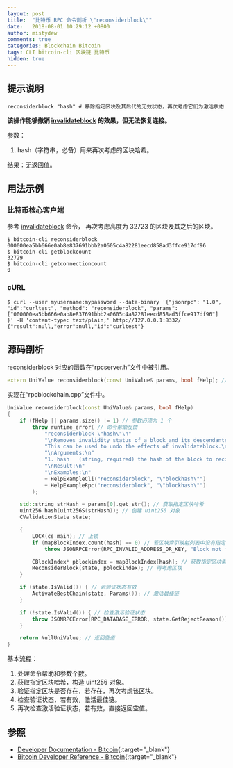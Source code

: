 ```yaml
---
layout: post
title:  "比特币 RPC 命令剖析 \"reconsiderblock\""
date:   2018-08-01 10:29:12 +0800
author: mistydew
comments: true
categories: Blockchain Bitcoin
tags: CLI bitcoin-cli 区块链 比特币
hidden: true
---
```

## 提示说明
```shell
reconsiderblock "hash" # 移除指定区块及其后代的无效状态，再次考虑它们为激活状态
```

**该操作能够撤销 [invalidateblock](/blog/2018/08/bitcoin-rpc-command-invalidateblock.html) 的效果，但无法恢复连接。**

参数：
1. hash（字符串，必备）用来再次考虑的区块哈希。

结果：无返回值。

## 用法示例

### 比特币核心客户端

参考 [invalidateblock](/blog/2018/08/bitcoin-rpc-command-invalidateblock.html) 命令，
再次考虑高度为 32723 的区块及其之后的区块。

```shell
$ bitcoin-cli reconsiderblock 000000ea5bb666e0ab8e837691bbb2a0605c4a82281eecd858ad3ffce917df96
$ bitcoin-cli getblockcount
32729
$ bitcoin-cli getconnectioncount
0
```

### cURL

```shell
$ curl --user myusername:mypassword --data-binary '{"jsonrpc": "1.0", "id":"curltest", "method": "reconsiderblock", "params": ["000000ea5bb666e0ab8e837691bbb2a0605c4a82281eecd858ad3ffce917df96"] }' -H 'content-type: text/plain;' http://127.0.0.1:8332/
{"result":null,"error":null,"id":"curltest"}
```

## 源码剖析
reconsiderblock 对应的函数在“rpcserver.h”文件中被引用。

```cpp
extern UniValue reconsiderblock(const UniValue& params, bool fHelp); // 再考虑区块
```

实现在“rpcblockchain.cpp”文件中。

```cpp
UniValue reconsiderblock(const UniValue& params, bool fHelp)
{
    if (fHelp || params.size() != 1) // 参数必须为 1 个
        throw runtime_error( // 命令帮助反馈
            "reconsiderblock \"hash\"\n"
            "\nRemoves invalidity status of a block and its descendants, reconsider them for activation.\n"
            "This can be used to undo the effects of invalidateblock.\n"
            "\nArguments:\n"
            "1. hash   (string, required) the hash of the block to reconsider\n"
            "\nResult:\n"
            "\nExamples:\n"
            + HelpExampleCli("reconsiderblock", "\"blockhash\"")
            + HelpExampleRpc("reconsiderblock", "\"blockhash\"")
        );

    std::string strHash = params[0].get_str(); // 获取指定区块哈希
    uint256 hash(uint256S(strHash)); // 创建 uint256 对象
    CValidationState state;

    {
        LOCK(cs_main); // 上锁
        if (mapBlockIndex.count(hash) == 0) // 若区块索引映射列表中没有指定区块
            throw JSONRPCError(RPC_INVALID_ADDRESS_OR_KEY, "Block not found");

        CBlockIndex* pblockindex = mapBlockIndex[hash]; // 获取指定区块索引
        ReconsiderBlock(state, pblockindex); // 再考虑区块
    }

    if (state.IsValid()) { // 若验证状态有效
        ActivateBestChain(state, Params()); // 激活最佳链
    }

    if (!state.IsValid()) { // 检查激活验证状态
        throw JSONRPCError(RPC_DATABASE_ERROR, state.GetRejectReason());
    }

    return NullUniValue; // 返回空值
}
```

基本流程：
1. 处理命令帮助和参数个数。
2. 获取指定区块哈希，构造 uint256 对象。
3. 验证指定区块是否存在，若存在，再次考虑该区块。
4. 检查验证状态，若有效，激活最佳链。
5. 再次检查激活验证状态，若有效，直接返回空值。

## 参照

* [Developer Documentation - Bitcoin](https://bitcoin.org/en/developer-documentation){:target="_blank"}
* [Bitcoin Developer Reference - Bitcoin](https://bitcoin.org/en/developer-reference#reconsiderblock){:target="_blank"}
